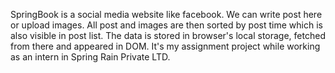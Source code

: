SpringBook is a social media website like facebook. We can write post here or upload images.
All post and images are then sorted by post time which is also visible in post list.
The data is stored in browser's local storage, fetched from there and appeared in DOM.
It's my assignment project while working as an intern in Spring Rain Private LTD.
